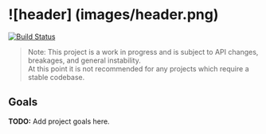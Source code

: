 ![header] (images/header.png)
======  
[![Build Status](https://travis-ci.org/ionProject/ion_core.svg?branch=master)](https://travis-ci.org/ionProject/ion_core)

> Note: This project is a work in progress and is subject to API changes, breakages, and general instability.  
> At this point it is not recommended for any projects which require a stable codebase.

## Goals
**TODO:** Add project goals here.
